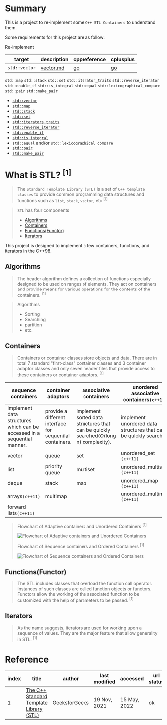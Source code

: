 # Summary

This is a project to re-implement some `C++ STL Containers` to understand them.

Some requirements for this project are as follow:

Re-implement 

| target | description | cppreference | cplusplus |
| ------ | ----------- | ------------ | --------- |
`std::vector`|[vector.md](documents/vector.md)|[go](https://en.cppreference.com/w/cpp/container/vector) | [go](https://www.cplusplus.com/reference/vector/vector/)
`std::map`
`std::stack`
`std::set`
`std::iterator_traits`
`std::reverse_iterator`
`std::enable_if`
`std::is_integral`
`std::equal`
`std::lexicographical_compare`
`std::pair`
`std::make_pair`


+ [`std::vector`](documents/vector.md)
+ [`std::map`](documents/map.md)
+ [`std::stack`](documents/stack.md)
+ [`std::set`](documents/set.md)
+ [`std::iterators_traits`](documents/reverse_iterator.md)
+ [`std::reverse_iterator`](documents/iterator_traits.md)
+ [`std::enable_if`](documents/enable_if.md)
+ [`std::is_integral`](documents/is_integral.md)
+ [`std::equal`](documents/equal.md) and/or [`std::lexicographical_compare`](documents/lexicographical_compare.md)
+ [`std::pair`](documents/pair.md)
+ [`std::make_pair`](documents/make_pair.md)

# What is STL? <sup>[1]

> The `Standard Template Library (STL)` is a set of `C++ template classes` to provide common programming data structures and functions such as `list`, `stack`, `vector`, etc <sup>[1]

> `STL` has four components
> + [Algorithms](#algorithms)
> + [Containers](#containers)
> + [Functions(Functor)](#functionsfunctor)
> + [Iterators](#iterators)

This project is designed to implement a few containers, functions, and iterators in the C++98.

## Algorithms

> The header algorithm defines a collection of functions especially designed to be used on ranges of elements. They act on containers and provide means for various operations for the contents of the containers. <sup>[1]

> Algorithms
>	+ Sorting
> 	+ Searching
> 	+ partition
> 	+ etc.

## Containers

> Containers or container classes store objects and data. There are in total 7 standard "first-class" container classes and 3 container adaptor classes and only seven header files that provide access to these containers or container adaptors. <sup>[1]

| sequence containers                                                     | container adaptors                                       | associative containers                                                               | unordered associative containers`(c++11)`                        |
| ----------------------------------------------------------------------- | -------------------------------------------------------- | ------------------------------------------------------------------------------------ | ---------------------------------------------------------------- |
| implement data structures which can be accessed in a sequential manner. | provide a different interface for sequential containers. | implement sorted data structures that can be quickly searched(O(long n) complexity). | implement unordered data structures that can be quickly searched |
| vector                                                                  | queue                                                    | set                                                                                  | unordered_set `(c++11)`                                          |
| list                                                                    | priority queue                                           | multiset                                                                             | unordered_multiset `(c++11)`                                     |
| deque                                                                   | stack                                                    | map                                                                                  | unordered_map `(c++11)`                                          |
| arrays`(c++11)`                                                         | multimap                                                 |                                                                                      | unordered_multimap `(c++11)`                                     |
| forward lists`(c++11)`                                                  |

> Flowchart of Adaptive containers and Unordered Containers <sup>[1]
> 
>![Flowchart of Adaptive containers and Unordered Containers](https://media.geeksforgeeks.org/wp-content/uploads/20191111161536/Screenshot-from-2019-11-11-16-13-18.png)
>
> Flowchart of Sequence containers and Ordered Containers <sup>[1]
> 
>![Flowchart of Sequence containers and Ordered Containers](https://media.geeksforgeeks.org/wp-content/uploads/20191111161627/Screenshot-from-2019-11-11-16-15-07.png)

## Functions(Functor)

> The STL includes classes that overload the function call operator. Instances of such classes are called function objects or functors. Functors allow the working of the associated function to be customized with the help of parameters to be passed. <sup>[1]

## Iterators

> As the name suggests, iterators are used for working upon a sequence of values. They are the major feature that allow generality in STL. <sup>[1]
# Reference

| index                                                                           | title                                                                                                                 | author        | last modified | accessed     | url status |
| ------------------------------------------------------------------------------- | --------------------------------------------------------------------------------------------------------------------- | ------------- | ------------- | ------------ | ---------- |
| [1](https://www.geeksforgeeks.org/the-c-standard-template-library-stl/?ref=lbp) | [The C++ Standard Template Library (STL)](https://www.geeksforgeeks.org/the-c-standard-template-library-stl/?ref=lbp) | GeeksforGeeks | 19 Nov, 2021  | 15 May, 2022 | ok         |

